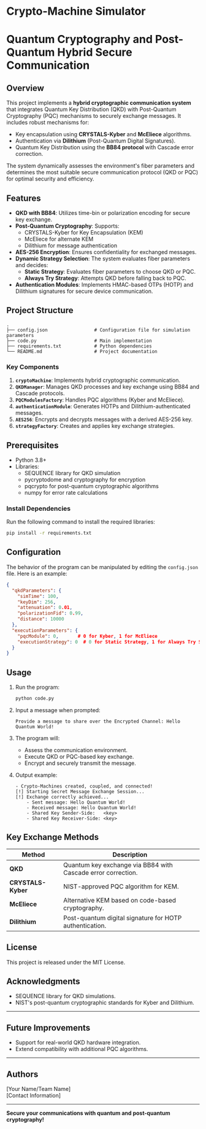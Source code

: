 
# Crypto-Machine Simulator 
# Quantum Cryptography and Post-Quantum Hybrid Secure Communication

## Overview
This project implements a **hybrid cryptographic communication system** that integrates Quantum Key Distribution (QKD) with Post-Quantum Cryptography (PQC) mechanisms to securely exchange messages. It includes robust mechanisms for:
- Key encapsulation using **CRYSTALS-Kyber** and **McEliece** algorithms.
- Authentication via **Dilithium** (Post-Quantum Digital Signatures).
- Quantum Key Distribution using the **BB84 protocol** with Cascade error correction.

The system dynamically assesses the environment's fiber parameters and determines the most suitable secure communication protocol (QKD or PQC) for optimal security and efficiency.

## Features
- **QKD with BB84**: Utilizes time-bin or polarization encoding for secure key exchange.
- **Post-Quantum Cryptography**: Supports:
  - CRYSTALS-Kyber for Key Encapsulation (KEM)
  - McEliece for alternate KEM
  - Dilithium for message authentication
- **AES-256 Encryption**: Ensures confidentiality for exchanged messages.
- **Dynamic Strategy Selection**: The system evaluates fiber parameters and decides:
  - **Static Strategy**: Evaluates fiber parameters to choose QKD or PQC.
  - **Always Try Strategy**: Attempts QKD before falling back to PQC.
- **Authentication Modules**: Implements HMAC-based OTPs (HOTP) and Dilithium signatures for secure device communication.

## Project Structure
```
.
├── config.json                 # Configuration file for simulation parameters
├── code.py                     # Main implementation
├── requirements.txt            # Python dependencies
└── README.md                   # Project documentation
```

### Key Components
1. **`cryptoMachine`**: Implements hybrid cryptographic communication.
2. **`QKDManager`**: Manages QKD processes and key exchange using BB84 and Cascade protocols.
3. **`PQCModulesFactory`**: Handles PQC algorithms (Kyber and McEliece).
4. **`authenticationModule`**: Generates HOTPs and Dilithium-authenticated messages.
5. **`AES256`**: Encrypts and decrypts messages with a derived AES-256 key.
6. **`strategyFactory`**: Creates and applies key exchange strategies.

## Prerequisites
- Python 3.8+
- Libraries:
  - SEQUENCE library for QKD simulation
  - pycryptodome and cryptography for encryption
  - pqcrypto for post-quantum cryptographic algorithms
  - numpy for error rate calculations

### Install Dependencies
Run the following command to install the required libraries:
```bash
pip install -r requirements.txt
```

## Configuration
The behavior of the program can be manipulated by editing the `config.json` file. Here is an example:
```json
{
  "qkdParameters": {
    "simTime": 100,
    "keyDim": 256,
    "attenuation": 0.01,
    "polarizationFid": 0.99,
    "distance": 10000
  },
  "executionParameters": {
    "pqcModule": 0,       # 0 for Kyber, 1 for McEliece
    "executionStrategy": 0  # 0 for Static Strategy, 1 for Always Try Strategy
  }
}
```

## Usage
1. Run the program:
   ```bash
   python code.py
   ```
2. Input a message when prompted:
   ```
   Provide a message to share over the Encrypted Channel: Hello Quantum World!
   ```
3. The program will:
   - Assess the communication environment.
   - Execute QKD or PQC-based key exchange.
   - Encrypt and securely transmit the message.

4. Output example:
   ```
   - Crypto-Machines created, coupled, and connected!
   [!] Starting Secret Message Exchange Session...
   [!] Exchange correctly achieved...
       - Sent message: Hello Quantum World!
       - Received message: Hello Quantum World!
       - Shared Key Sender-Side:   <key>
       - Shared Key Receiver-Side: <key>
   ```

## Key Exchange Methods
| Method                  | Description                                               |
|-------------------------|-----------------------------------------------------------|
| **QKD**                | Quantum key exchange via BB84 with Cascade error correction. |
| **CRYSTALS-Kyber**     | NIST-approved PQC algorithm for KEM.                       |
| **McEliece**           | Alternative KEM based on code-based cryptography.          |
| **Dilithium**          | Post-quantum digital signature for HOTP authentication.    |

## License
This project is released under the MIT License.

## Acknowledgments
- SEQUENCE library for QKD simulations.
- NIST's post-quantum cryptographic standards for Kyber and Dilithium.

---

## Future Improvements
- Support for real-world QKD hardware integration.
- Extend compatibility with additional PQC algorithms.

---

## Authors
[Your Name/Team Name]  
[Contact Information]

---

**Secure your communications with quantum and post-quantum cryptography!**
